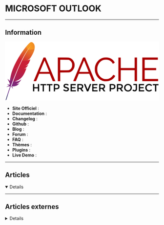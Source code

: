 # MICROSOFT OUTLOOK
----

## <i class="fa-solid fa-hashtag"></i> Information

![Logo](../../_media/apps/apache_http_server/apache_http_server_logo.svg ':size=250 :no-zoom')


> <i class="fa-solid fa-quote-left"></i>  <i class="fa-solid fa-quote-left fa-rotate-180"></i>


- <i class="fa-solid fa-globe"></i> **Site Officiel** : 
- <i class="fa-solid fa-book"></i> **Documentation** : 
- <i class="fa-solid fa-file-circle-question"></i> **Changelog** : 
- <i class="fa-brands fa-github"></i> **Github** : 
- <i class="fab fa-blogger-b"></i> **Blog** :
- <i class="fas fa-comments"></i> **Forum** :
- <i class="far fa-question-circle"></i> **FAQ** : 
- <i class="far fa-calendar-alt"></i> **Thèmes** : 
- <i class="fas fa-tools"></i> **Plugins** : 
- <i class="far fa-calendar-alt"></i> **Live Demo** : 

---

## <i class="fa-regular fa-newspaper"></i> Articles

<details open>

</details>

---

## <i class="fa-solid fa-glasses"></i> Articles externes

<details>

- [10 Hidden Features of Microsoft Outlook That Are Rarely Used](https://www.makeuseof.com/tag/hidden-features-microsoft-outlook/)
- [10 Tricks to Keep Your Outlook Email and Microsoft Accounts Secure](https://www.makeuseof.com/tag/tricks-outlook-microsoft-account-secure/)
- [25 Outlook 2016 Command Line Switches You Have to Know](https://www.makeuseof.com/tag/25-outlook-2016-command-line-switches-know/)
- [3 Quick Ways to Recover Outlook PST Password Online](https://dzone.com/articles/03-quick-ways-to-recover-outlook-pst-password-onli)
- [7 Outlook.com Tricks Everyone Needs to Know](https://www.makeuseof.com/tag/hidden-outlook-com-tricks/)
- [Annuler l’envoi d’un email avec Outlook 2016](https://akril.net/2017/09/02/annuler-lenvoi-dun-email-avec-outlook-2016/)
- [Comment afficher l'adresse email des expéditeurs dans la boîte de réception](/atrier/apps/microsoft_outlook_001.md)
- [Comment envoyer un e-mail depuis un alias avec Outlook ?](https://www.it-connect.fr/comment-envoyer-un-e-mail-depuis-un-alias-avec-outlook/)
- [Fix Unknown Error 0x80040600 on Microsoft Outlook](https://www.thewindowsclub.com/unknown-error-0x80040600-outlook)
- [GPO Outlook : configurer le mode Exchange mis en cache](https://www.it-connect.fr/gpo-outlook-configurer-le-mode-exchange-mis-en-cache/)
- [How Planner Synchronizes its Tasks to Outlook’s Calendar](https://www.petri.com/planner-synchronizes-outlook-calendar)
- [How to Add and Change a Signature in Microsoft Outlook](https://www.makeuseof.com/tag/make-outlook-email-signature-stand/)
- [How to Automatically CC or BCC Yourself in Outlook and Gmail](https://www.makeuseof.com/tag/auto-cc-bcc-outlook-gmail/)
- [How to Back Up Your (Outlook) Email With Windows 10 File History](https://www.makeuseof.com/tag/backup-outlook-email-windows-10-file-history/)
- [How to change how much email to keep offline in Outlook](https://www.thewindowsclub.com/how-to-change-how-much-mail-to-keep-offline-in-outlook)
- [How to Combine PST Files Into One](https://dzone.com/articles/how-to-combine-pst-files-into-one)
- [How to Create a Signature in Outlook](https://www.makeuseof.com/how-to-create-a-signature-in-outlook/)
- [How to Delete Your Hotmail or Outlook Email Account](https://www.makeuseof.com/tag/how-to-delete-outlook-hotmail-account/)
- [How to Delete Your Outlook or Hotmail Account](https://www.makeuseof.com/tag/how-to-delete-outlook-hotmail-account/)
- [How to Dictate Email in Microsoft Outlook](https://www.makeuseof.com/tag/dictate-email-microsoft-outlook/)
- [How to Disable Annoying Outlook Calendar Reminders](https://www.makeuseof.com/tag/disable-annoying-outlook-calendar-reminders/)
- [How to Disable Outlook.com’s Link Preview Feature](https://www.makeuseof.com/tag/disable-outlook-link-preview-feature/)
- [How to encrypt Emails in Microsoft Outlook app and Outlook.com](https://www.thewindowsclub.com/encrypt-outlook-emails-windows-10)
- [How to Export Emails From Outlook](https://www.makeuseof.com/tag/export-emails-outlook/)
- [How to Fix Common Microsoft Outlook Issues: 7 Tips to Try](https://www.makeuseof.com/tag/fix-common-microsoft-outlook-issues/)
- [How to Fix Outlook Search When It Isn’t Working Properly](https://www.makeuseof.com/tag/outlook-search-not-working/)
- [How to Forward Your Outlook Email to Gmail](https://www.makeuseof.com/tag/outlook-forward-email-to-gmail/)
- [How to Manage Your Email Signature in Outlook](https://www.makeuseof.com/tag/make-outlook-email-signature-stand/)
- [How to Merge Microsoft Outlook PST Files: 5 Easy Methods](https://www.makeuseof.com/tag/merge-outlook-pst-files/)
- [How to Prevent Your Emails Being Forwarded in Outlook and Gmail](https://www.makeuseof.com/tag/prevent-emails-forwarded-outlook-gmail/)
- [How to Repair Corrupted PST and OST Files in Microsoft Outlook Using Recovery Toolbox](https://www.makeuseof.com/how-to-repair-corrupted-pst-and-ost-files-in-microsoft-outlook-using-recovery-toolbox/)
- [How to Repair MS Outlook PST File using Inbox Repair Tool](https://dzone.com/articles/how-to-repair-ms-outlook-pst-file-using-inbox-repa)
- [How to restore Contact information in Address Book in Outlook](https://www.thewindowsclub.com/restore-contact-information-in-address-book-in-outlook)
- [How to Save an Email as a PDF in Outlook](https://www.makeuseof.com/save-email-as-pdf-in-outlook/)
- [How to Schedule a Meeting in Microsoft Outlook](https://www.makeuseof.com/schedule-meeting-microsoft-outlook/)
- [How to Schedule an Email in Outlook](https://www.makeuseof.com/how-to-schedule-an-email-in-outlook/)
- [How to Set “Out of Office” Messages in Outlook](https://www.makeuseof.com/tag/out-of-office-messages-outlook/)
- [How to Set Up Gmail in Outlook](https://www.makeuseof.com/tag/gmail-outlook-settings/)
- [How to snooze an email in Outlook.com to get reminder](https://www.thewindowsclub.com/how-to-snooze-email-in-outlook-com)
- [How to Start Outlook in Safe Mode](https://www.makeuseof.com/outlook-safe-mode/)
- [How to Stop Outlook From Saving a Copy of Your Sent Emails](https://www.makeuseof.com/how-to-stop-outlook-from-saving-sent-emails/)
- [How to turn off Joyful Animations in Outlook Web App](https://www.thewindowsclub.com/turn-off-joyful-animations-in-outlook-web-app)
- [How to Use Outlook for Simple Task and Project Management](https://www.makeuseof.com/tag/use-outlook-simple-task-project-management/)
- [How to Use Outlook in Dark Mode](https://www.makeuseof.com/how-to-use-outlook-in-dark-mode/)
- [How to Use Outlook Without an Email Account](https://www.makeuseof.com/tag/use-outlook-without-email-account/)
- [How to View and Recover Your Microsoft Outlook Password](https://www.makeuseof.com/tag/view-password-microsoft-outlook/)
- [HOW TO: WAYS TO FIX OUTLOOK ERROR ‘CANNOT OPEN YOUR DEFAULT EMAIL FOLDERS’](http://techgenix.com/outlook-error-default-email-folders/)
- [Manage Outlook spam filters using PowerShell and GPOs](https://4sysops.com/archives/manage-outlook-spam-filters-using-powershell-and-gpos/)
- [Microsoft Updates Outlook with New Time Management Features](https://petri.com/microsoft-updates-outlook-with-new-time-management-features)
- [Outlook : assistant désabonner et anti spam](http://www.windows8facile.fr/outlook-antispam-unsubscribe/)
- [Outlook : assistant désabonner et anti spam](http://www.windows8facile.fr/outlook-antispam-unsubscribe/)
- [Outlook : Comment désactiver l’onglet prioritaire de votre messagerie Outlook](https://sys-advisor.com/2017/12/27/tuto-outlook-desactiver-longlet-prioritaire-de-votre-messagerie-outlook/)
- [Outlook : Comment planifier l’envoi d’un e-mail ?](https://www.it-connect.fr/outlook-comment-planifier-lenvoi-dun-e-mail/)
- [Outlook : comment réparer un fichier .pst ?](https://www.it-connect.fr/outlook-comment-reparer-un-fichier-pst/)
- [Outlook : la dernière mise à jour le fait complétement planter !](https://www.it-connect.fr/outlook-la-derniere-mise-a-jour-le-fait-completement-planter/)
- [Outlook 2016 : ajouter un compte Gmail / Google](https://www.windows8facile.fr/outlook-2016-ajouter-gmail-google/)
- [Outlook Email Crawling Using Graph APIs](https://dzone.com/articles/outlook-email-crawling-using-graph-apis)
- [Outlook Express : Récupérer les mails sur un PC HS](https://www.tech2tech.fr/outlook-express-recuperer-les-mails-sur-un-pc-hs/)
- [Récupération du Mot de Passe d’Outlook](https://www.zataz.com/recuperation-du-mot-de-passe-doutlook/)
- [The Useful Clean Up Mailbox Option Hidden in OWA](https://www.petri.com/owa-clean-up-mailbox-option)
- [Turn Outlook Into a Project Management Tool With OneNote Integration](https://www.makeuseof.com/tag/turn-outlook-project-management-tool-onenote-integration/)

</details>